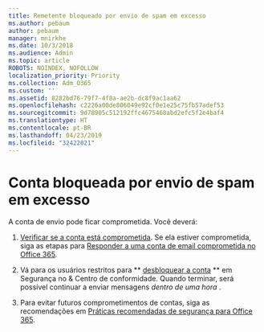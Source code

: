 ```yaml
---
title: Remetente bloqueado por envio de spam em excesso
ms.author: pebaum
author: pebaum
manager: mnirkhe
ms.date: 10/3/2018
ms.audience: Admin
ms.topic: article
ROBOTS: NOINDEX, NOFOLLOW
localization_priority: Priority
ms.collection: Adm_O365
ms.custom: ''
ms.assetid: 8282bd76-79f7-4f8a-ae2b-dc8f9ac1aa62
ms.openlocfilehash: c2226a00de806049e92cf0e1e25c75fb57adef53
ms.sourcegitcommit: 9d78905c512192ffc4675468abd2efc5f2e4baf4
ms.translationtype: HT
ms.contentlocale: pt-BR
ms.lasthandoff: 04/23/2019
ms.locfileid: "32422021"
---
```

# <a name="account-is-blocked-for-sending-too-much-spam"></a>Conta bloqueada por envio de spam em excesso

A conta de envio pode ficar comprometida. Você deverá:
  
1. [Verificar se a conta está comprometida](https://support.microsoft.com/help/2551603/how-to-determine-whether-your-office-365-account-has-been-compromised). Se ela estiver comprometida, siga as etapas para [Responder a uma conta de email comprometida no Office 365](https://docs.microsoft.com/office365/securitycompliance/responding-to-a-compromised-email-account).
    
2. Vá para os usuários restritos para ** [desbloquear a conta](https://protection.office.com/?hash=/restrictedusers) ** em Segurança no &amp; Centro de conformidade. Quando terminar, será possível continuar a enviar mensagens *dentro de uma hora* . 
    
3. Para evitar futuros comprometimentos de contas, siga as recomendações em [Práticas recomendadas de segurança para Office 365](https://support.office.com/article/9295e396-e53d-49b9-ae9b-0b5828cdedc3.aspx).
  

